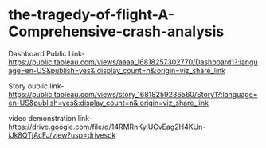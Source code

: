 # the-tragedy-of-flight-A-Comprehensive-crash-analysis


Dashboard Public Link-https://public.tableau.com/views/aaaa_16818257302770/Dashboard1?:language=en-US&publish=yes&:display_count=n&:origin=viz_share_link

Story oublic link-https://public.tableau.com/views/story_16818259236560/Story1?:language=en-US&publish=yes&:display_count=n&:origin=viz_share_link

video demonstration link-https://drive.google.com/file/d/14RMRnKyiUCvEag2H4KUn-iJk8QTjAcFJ/view?usp=drivesdk
